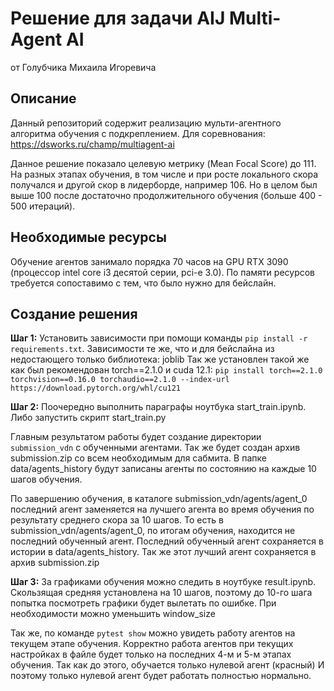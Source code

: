 # Решение для задачи AIJ Multi-Agent AI
от Голубчика Михаила Игоревича
## Описание
Данный репозиторий содержит реализацию мульти-агентного алгоритма обучения с подкреплением.
Для соревнования: https://dsworks.ru/champ/multiagent-ai

Данное решение показало целевую метрику (Mean Focal Score) до
111. На разных этапах обучения, в том числе и при росте локального скора получался и другой скор в лидерборде, например 106.
Но в целом был выше 100 после достаточно продолжительного обучения (больше 400 - 500 итераций).

## Необходимые ресурсы
Обучение агентов занимало порядка 70 часов на GPU RTX 3090 (процессор intel core i3 десятой серии, pci-e 3.0).
По памяти ресурсов требуется сопоставимо с тем, что было нужно для бейслайн.
## Создание решения

__Шаг 1:__ Установить зависимости при помощи команды ```pip install -r requirements.txt```.
Зависимости те же, что и для бейслайна из недостающего только библиотека: joblib
Так же установлен такой же как был рекомендован torch==2.1.0 и cuda 12.1:
``pip install torch==2.1.0 torchvision==0.16.0 torchaudio==2.1.0 --index-url https://download.pytorch.org/whl/cu121``

__Шаг 2:__ Поочередно выполнить параграфы ноутбука start_train.ipynb.
Либо запустить скрипт start_train.py

Главным результатом работы будет создание директории `submission_vdn` с обученными агентами.
Так же будет создан архив submission.zip со всем необходимым для сабмита.
В папке data/agents_history будут записаны агенты по состоянию на каждые 10 шагов обучения.

По завершению обучения, в каталоге submission_vdn/agents/agent_0 последний агент заменяется
на лучшего агента во время обучения по результату среднего скора за 10 шагов. То есть в submission_vdn/agents/agent_0,
по итогам обучения, находится не последний обученный агент. Последний обученный агент сохраняется в истории в data/agents_history.
Так же этот лучший агент сохраняется в архив submission.zip

__Шаг 3:__ За графиками обучения можно следить в ноутбуке result.ipynb.
Скользящая средняя установлена на 10 шагов, поэтому до 10-го шага попытка посмотреть графики будет вылетать по ошибке.
При необходимости можно уменьшить window_size

Так же, по команде ```pytest show``` можно увидеть работу агентов на текущем этапе обучения.
Корректно работа агентов при текущих настройках в файле будет только на последних 4-м и 5-м этапах обучения. Так как до этого, обучается только нулевой агент (красный)
И поэтому только нулевой агент будет работать полностью нормально.
